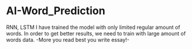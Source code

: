 # AI-Word_Prediction
RNN, LSTM
I have trained the model with only limited regular amount of words. In order to get better results, we need to train with large amount of words data.
-More you read best you write essay!-
